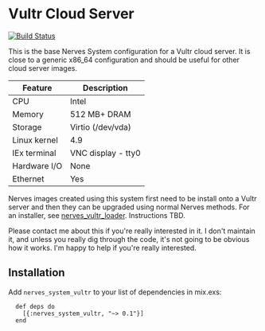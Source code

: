# Vultr Cloud Server
[![Build Status](https://travis-ci.org/nerves-project/nerves_system_vultr.png?branch=master)](https://travis-ci.org/nerves-project/nerves_system_vultr)

This is the base Nerves System configuration for a Vultr cloud server. It is close to a generic x86_64
configuration and should be useful for other cloud server images.

| Feature              | Description                     |
| -------------------- | ------------------------------- |
| CPU                  | Intel                           |
| Memory               | 512 MB+ DRAM                    |
| Storage              | Virtio (/dev/vda)               |
| Linux kernel         | 4.9                             |
| IEx terminal         | VNC display - tty0              |
| Hardware I/O         | None                            |
| Ethernet             | Yes                             |

Nerves images created using this system first need to be install onto a Vultr
server and then they can be upgraded using normal Nerves methods. For an
installer, see
[nerves_vultr_loader](https://github.com/fhunleth/fhunleth-buildroot-experiments/tree/master/board/nerves_vultr_loader).
Instructions TBD.

Please contact me about this if you're really interested in it. I don't
maintain it, and unless you really dig through the code, it's not going
to be obvious how it works. I'm happy to help if you're really interested.

## Installation

Add `nerves_system_vultr` to your list of dependencies in mix.exs:

```
  def deps do
    [{:nerves_system_vultr, "~> 0.1"}]
  end
```
